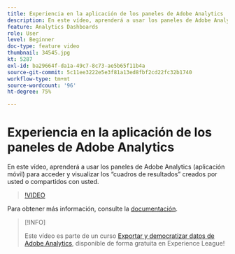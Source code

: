 ```yaml
---
title: Experiencia en la aplicación de los paneles de Adobe Analytics
description: En este vídeo, aprenderá a usar los paneles de Adobe Analytics (aplicación móvil) para acceder y visualizar los “cuadros de resultados” creados por usted o compartidos con usted.
feature: Analytics Dashboards
role: User
level: Beginner
doc-type: feature video
thumbnail: 34545.jpg
kt: 5287
exl-id: ba29664f-da1a-49c7-8c73-ae5b65f11b4a
source-git-commit: 5c11ee3222e5e3f81a13ed8fbf2cd22fc32b1740
workflow-type: tm+mt
source-wordcount: '96'
ht-degree: 75%

---
```


# Experiencia en la aplicación de los paneles de Adobe Analytics

En este vídeo, aprenderá a usar los paneles de Adobe Analytics (aplicación móvil) para acceder y visualizar los “cuadros de resultados” creados por usted o compartidos con usted.

>[!VIDEO](https://video.tv.adobe.com/v/34545/?quality=12)

Para obtener más información, consulte la [documentación](https://experienceleague.adobe.com/docs/analytics/analyze/mobapp/home.html?lang=es).

>[!INFO]
>
> Este vídeo es parte de un curso [Exportar y democratizar datos de Adobe Analytics](https://experienceleague.adobe.com/?recommended=Analytics-A-1-2022.1.democratizing), disponible de forma gratuita en Experience League!